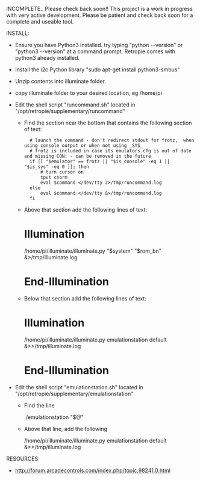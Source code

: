 
INCOMPLETE.. Please check back soon!!
This project is a work in progress with very active development.  Please be patient and check back soon for a complete and useable tool.






INSTALL:
- Ensure you have Python3 installed.  try typing "python --version" or "python3 --version" at a command prompt.   Retropie comes with python3 already installed.

- Install the i2c Python library 
	"sudo apt-get install python3-smbus" 

- Unzip contents into illuminate folder.

- copy illuminate folder to your desired location, eg /home/pi

- Edit the shell script "runcommand.sh" located in "/opt/retropie/supplementary/runcommand"

	- Find the section near the bottom that contains the following section of text:

			# launch the command - don't redirect stdout for frotz,  when using console output or when not using _SYS_
			# frotz is included in case its emulators.cfg is out of date and missing CON: - can be removed in the future
			if [[ "$emulator" == frotz || "$is_console" -eq 1 || "$is_sys" -eq 0 ]]; then
				# turn cursor on
				tput cnorm
				eval $command </dev/tty 2>/tmp/runcommand.log
			else
				eval $command </dev/tty &>/tmp/runcommand.log
			fi


    - Above that section add the following lines of text:
		
		# Illumination #
		/home/pi/illuminate/illuminate.py "$system" "$rom_bn" &>/tmp/illuminate.log
		# End-Illumination #
		
		
	- Below that section add the following lines of text:

		# Illumination #
		/home/pi/illuminate/illuminate.py emulationstation default &>>/tmp/illuminate.log
		# End-Illumination #

		
- Edit the shell script "emulationstation.sh" located in "/opt/retropie/supplementary/emulationstation"
	- Find the line 

		./emulationstation "$@"

	- Above that line, add the following
	
		/home/pi/illuminate/illuminate.py emulationstation default &>>/tmp/illuminate.log
	
    


RESOURCES:
- http://forum.arcadecontrols.com/index.php/topic,98241.0.html
